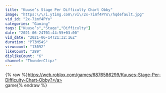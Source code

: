 ```yaml
---
title: "Kuuse’s Stage Per Difficulty Chart Obby"
image: "https:\/\/i.ytimg.com\/vi\/2x-7imf4PYo\/hqdefault.jpg"
vid_id: "2x-7imf4PYo"
categories: "Gaming"
tags: ["Kuuse’s","Stage","Difficulty"]
date: "2021-06-24T01:44:55+03:00"
vid_date: "2021-06-14T21:32:16Z"
duration: "PT3M54S"
viewcount: "13092"
likeCount: "289"
dislikeCount: "6"
channel: "ThunderClipz"
---
```

{% raw %}<a rel="nofollow" target="blank" href="https://web.roblox.com/games/6876586299/Kuuses-Stage-Per-Difficulty-Chart-Obby?">https://web.roblox.com/games/6876586299/Kuuses-Stage-Per-Difficulty-Chart-Obby?</a><br />game{% endraw %}
